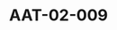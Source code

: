 ---
pid: AAT-02-009
title: AAT-02-009
language: en
collection: Abdel Rahman Ali Taha
original_label: 
rights: Fadwa Ali Taha
location_of_original: 'Fadwa Ali Taha '
photographer_or_studio: 
scanned_from: jpeg
_date: '1950'
location: Khartoum
description: Abdel Rahman Ali Taha with one of the southerner members of the Legislative
  Assembly
additional_notes: 
permission_display: 'yes'
on_server: 'no'
on_website: 'no'
permalink: "/archive/en/aat-02-009.html"
layout: photo-page
---